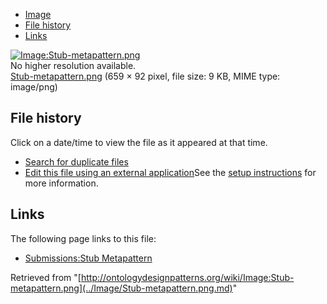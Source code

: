 * [Image](../Image/Stub-metapattern.png.md#file)
* [File history](../Image/Stub-metapattern.png.md#filehistory)
* [Links](../Image/Stub-metapattern.png.md#filelinks)

[![Image:Stub-metapattern.png](../../../images/c/cd/Stub-metapattern.png)](../../../images/c/cd/Stub-metapattern.png)  
No higher resolution available.  
[Stub-metapattern.png](../../../images/c/cd/Stub-metapattern.png)‎ (659 × 92 pixel, file size: 9 KB, MIME type: image/png)

## File history

Click on a date/time to view the file as it appeared at that time.



  
* [Search for duplicate files](http://ontologydesignpatterns.org/wiki/Special:FileDuplicateSearch/Stub-metapattern.png "Special:FileDuplicateSearch/Stub-metapattern.png")
* [Edit this file using an external application](http://ontologydesignpatterns.org/wiki/index.php?title=Image:Stub-metapattern.png&action=edit&externaledit=true&mode=file "Image:Stub-metapattern.png")See the [setup instructions](http://www.mediawiki.org/wiki/Manual:External_editors "http://www.mediawiki.org/wiki/Manual:External_editors") for more information.

## Links



The following page links to this file:


* [Submissions:Stub Metapattern](../Submissions/Stub_Metapattern.md "Submissions:Stub Metapattern")


Retrieved from "[http://ontologydesignpatterns.org/wiki/Image:Stub-metapattern.png](../Image/Stub-metapattern.png.md)"